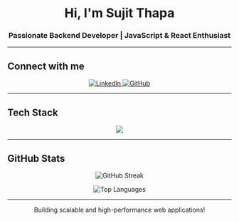 <h1 align="center">Hi, I'm Sujit Thapa</h1>
<h3 align="center"> Passionate Backend Developer | JavaScript & React Enthusiast</h3>



---




##  Connect with me

<p align="center">
  <a href="https://linkedin.com/in/sujit-thapa" target="_blank">
    <img src="https://img.shields.io/badge/LinkedIn-0077B5?style=for-the-badge&logo=linkedin&logoColor=white" alt="LinkedIn"/>
  </a>
  <a href="https://github.com/sujit-thapa" target="_blank">
    <img src="https://img.shields.io/badge/GitHub-181717?style=for-the-badge&logo=github&logoColor=white" alt="GitHub"/>
  </a>
</p>



---

##  Tech Stack

<p align="center">
  <img src="https://skillicons.dev/icons?i=js,ts,react,nextjs,nodejs,express,mongodb,postgres,html,css,git,figma" />
</p>


---




##  GitHub Stats



<p align="center">
  <img src="https://github-readme-streak-stats.herokuapp.com/?user=sujit-thapa&theme=tokyonight" alt="GitHub Streak" />
</p>

<p align="center">
  <img src="https://github-readme-stats.vercel.app/api/top-langs?username=sujit-thapa&show_icons=true&locale=en&layout=compact&theme=tokyonight" alt="Top Languages" />
</p>




---



<p align="center"> Building scalable and high-performance web applications! </p>
